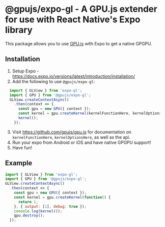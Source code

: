 # @gpujs/expo-gl - A GPU.js extender for use with React Native's Expo library

This package allows you to use [GPU.js](gpu.rocks) with Expo to get a native GPGPU.

## Installation
1. Setup Expo - https://docs.expo.io/versions/latest/introduction/installation/
2. Add the following to use `@gpujs/expo-gl`:
  ```js
    import { GLView } from 'expo-gl';
    import { GPU } from '@gpujs/expo-gl';
    GLView.createContextAsync()
      .then(context => {
        const gpu = new GPU({ context });
        const kernel = gpu.createKernel(kernelFunctionHere, kernelOptionsHere);
        kernel();
      });
  ```
3. Visit https://github.com/gpujs/gpu.js for documentation on `kernelFunctionHere`, `kernelOptionsHere`, as well as the api.
4. Run your expo from Android or iOS and have native GPGPU support!
5. Have fun!


## Example
```js
import { GLView } from 'expo-gl';
import { GPU } from '@gpujs/expo-gl';
GLView.createContextAsync()
  .then(context => {
    const gpu = new GPU({ context });
    const kernel = gpu.createKernel(function() {
      return 1;
    }, { output: [1], debug: true });
    console.log(kernel());
    gpu.destroy();
  });
```

